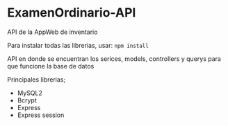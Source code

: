 # ExamenOrdinario-API
API de la AppWeb de inventario

Para instalar todas las librerias, usar:
`npm install`

API en donde se encuentran los serices, models, controllers y querys para que funcione la base de datos

Principales librerias;
- MySQL2
- Bcrypt
- Express
- Express session
